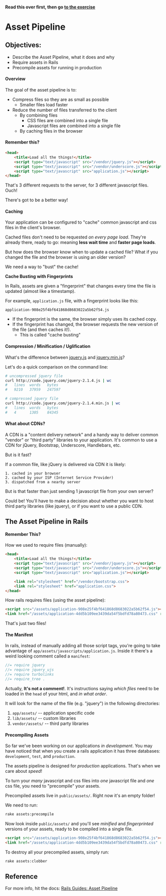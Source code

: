 #### Read this over first, then go [to the exercise](https://github.com/sf-wdi-26/asset_pipeline_poem)

# Asset Pipeline

## Objectives:
- Describe the Asset Pipeline, what it does and why
- Require assets in Rails 
- Precompile assets for running in production

#### Overview
The goal of the asset pipeline is to:

- Compress files so they are as small as possible
    + Smaller files load faster
- Reduce the number of files transferred to the client
    + By combining files
        - CSS files are combined into a single file
        - Javascript files are combined into a single file
    + By caching files in the browser

#### Remember this?

``` html
<head>
    <title>Load all the things!</title>
    <script type="text/javascript" src="/vendor/jquery.js"></script>
    <script type="text/javascript" src="/vendor/underscore.js"></script>
    <script type="text/javascript" src="application.js"></script>
</head>
```

That's 3 different requests to the server, for 3 different javascript files. Ouch!

There's got to be a better way!

#### Caching
Your application can be configured to "cache" common javascript and css files in the client's browser.

Cached files don't need to be requested _on every page load_. They're already there, ready to go: meaning **less wait time** and **faster page loads**.

But how does the browser know when to update a cached file? What if you changed the file and the browser is using an older version?

We need a way to "bust" the cache!

**Cache Busting with Fingerprints**

In Rails, assets are given a "fingerprint" that changes every time the file is updated (almost like a timestamp).

For example, `application.js` file, with a fingerprint looks like this:

`application-908e25f4bf641868d8683022a5b62f54.js`

- If the fingerprint is the same, the browser simply uses its cached copy.
- If the fingerprint has changed, the browser requests the new version of the file (and then caches it!).
    + This is called "cache busting"

#### Compression / Minification / Uglification
What's the difference between [jquery.js](http://code.jquery.com/jquery-2.1.4.js) and [jquery.min.js](http://code.jquery.com/jquery-2.1.4.min.js)?

Let's do a quick comparison on the command line:

``` bash
# uncompressed jquery file
curl http://code.jquery.com/jquery-2.1.4.js | wc
#   lines  words   bytes
#   9210   37959   247597

# compressed jquery file
curl http://code.jquery.com/jquery-2.1.4.min.js | wc
#   lines  words   bytes
#   4      1305    84345
```

#### What about CDNs?
A CDN is a "content delivery network" and a handy way to deliver common "vendor" or "third party" libraries to your application. It's common to use a CDN for jQuery, Bootstrap, Underscore, Handlebars, etc.

But is it fast?

If a common file, like jQuery is delivered via CDN it is likely:

    1. cached in your browser
    2. cached by your ISP (Internet Service Provider)
    3. dispatched from a nearby server

But is that faster than just sending 1 javascript file from your own server?

Could be! You'll have to make a decision about whether you want to host third party libraries (like jquery), or if you want to use a public CDN.


## The Asset Pipeline in Rails

#### Remember This?

How we used to require files (manually):

``` html
<head>
    <title>Load all the things!</title>
    <script type="text/javascript" src="/vendor/jquery.js"></script>
    <script type="text/javascript" src="/vendor/underscore.js"></script>
    <script type="text/javascript" src="application.js"></script>

    <link rel="stylesheet" href="/vendor/bootstrap.css">
    <link rel="stylesheet" href="application.css">
</head>
```

How rails requires files (using the asset pipeline):

``` html
<script src="/assets/application-908e25f4bf641868d8683022a5b62f54.js"></script>
<link href="/assets/application-4dd5b109ee3439da54f5bdfd78a80473.css" rel="stylesheet" />
```

That's just two files!

#### The Manifest

In rails, instead of manually adding all those script tags, you're going to take advantage of `app/assets/javascripts/application.js`. Inside it there's a weird looking comment called a `manifest`:

``` javascript
//= require jquery
//= require jquery_ujs
//= require turbolinks
//= require_tree .
```

Actually, **It's not a comment!**. It's instructions saying _which files_ need to be loaded in the `head` of your html, and _in what order_.

It will look for the name of the file (e.g. "jquery") in the following directories:

1. `app/assets/` -- application specific code
2. `lib/assets/` -- custom libraries
3. `vendor/assets/` -- third party libraries


#### Precompiling Assets
So far we've been working on our applications _in development_. You may have noticed that when you create a rails application it has three databases: `development`, `test`, and `production`.

The assets pipeline is designed for _production_ applications. That's when we care about _speed_!

To turn your _many_ javascript and css files into _one_ javascript file and _one_ css file, you need to "precompile" your assets.

Precompiled assets live in `public/assets/`. Right now it's an empty folder!

We need to run:

``` bash
rake assets:precompile
```

Now look inside `public/assets/` and you'll see _minified_ and _fingerprinted_ versions of your assets, ready to be compiled into a single file.

``` html
<script src="/assets/application-908e25f4bf641868d8683022a5b62f54.js"></script>
<link href="/assets/application-4dd5b109ee3439da54f5bdfd78a80473.css" rel="stylesheet" />
```

To destroy all your precompiled assets, simply run:

``` bash
rake assets:clobber
```

## Reference
For more info, hit the docs:
[Rails Guides: Asset Pipeline](http://guides.rubyonrails.org/asset_pipeline.html)
